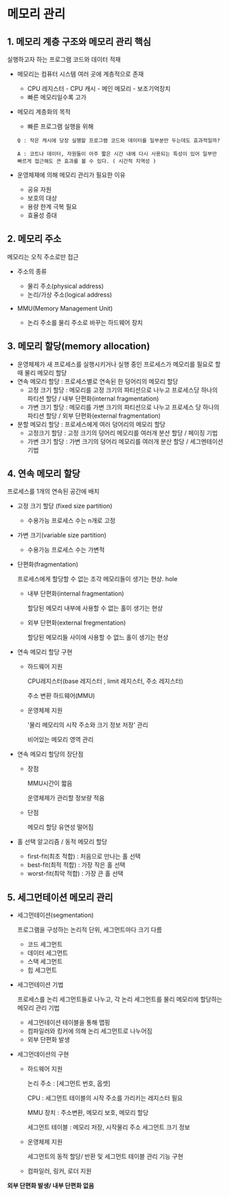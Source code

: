 # 메모리 관리
## 1. 메모리 계층 구조와 메모리 관리 핵심
실행하고자 하는 프로그램 코드와 데이터 적재

- 메모리는 컴퓨터 시스템 여러 곳에 계층적으로 존재
  - CPU 레지스터 - CPU 캐시 - 메인 메모리 - 보조기억장치
  - 빠른 메모리일수록 고가
- 메모리 계층화의 목적
  - 빠른 프로그램 실행을 위해
  
  ```
  Q : 작은 캐시에 당장 실행할 프로그램 코드와 데이터를 일부분만 두는데도 효과적일까?
  
  A : 코트나 데이터, 자원들이 아주 짧은 시간 내에 다시 사용되는 특성이 있어 일부만 빠르게 접근해도 큰 효과를 볼 수 있다. ( 시간적 지역성 )
  ```
- 운영체재에 의해 메모리 관리가 필요한 이유
  - 공유 자원
  - 보호의 대상
  - 용량 한계 극복 필요
  - 효율성 증대

## 2. 메모리 주소
메모리는 오직 주소로만 접근

- 주소의 종류 
  - 물리 주소(physical address)
  - 논리/가상 주소(logical address)

- MMU(Memory Management Unit)
  - 논리 주소를 물리 주소로 바꾸는 하드웨어 장치

## 3. 메모리 할당(memory allocation)
- 운영체제가 새 프로세스를 실행시키거나 실행 중인 프로세스가 메모리를 필요로 할 때 물리 메모리 할당
- 연속 메모리 할당 : 프로세스별로 연속된 한 덩어리의 메모리 할당
  - 고정 크기 할당 : 메모리를 고정 크기의 파티션으로 나누고 프로세스당 하나의 파티션 할당 / 내부 단편화(internal fragmentation) 
  - 가변 크기 할당 : 메모리를 가변 크기의 파티션으로 나누고 프로세스 당 하나의 파티션 할당 / 외부 단편화(external fragmentation)
- 분할 메모리 할당 : 프로세스에게 여러 덩어리의 메모리 할당
  - 고정크기 할당 : 고정 크기의 덩어리 메모리를 여러개 분산 할당 / 페이징 기법
  - 가변 크기 할당 : 가변 크기의 덩어리 메모리를 여러개 분산 할당 / 세그멘테이션 기법
  
## 4. 연속 메모리 할당

프로세스를 1개의 연속된 공간에 배치

- 고정 크기 할당 (fixed size partition)
  - 수용가능 프로세스 수는 n개로 고정
  
- 가변 크기(variable size partition)
  - 수용가능 프로세스 수는 가변적
  
- 단편화(fragmentation)
    
     프로세스에게 할당할 수 없는 조각 메모리들이 생기는 현상. hole

     - 내부 단편화(internal fragmentation)
        
        할당된 메모리 내부에 사용할 수 없는 홀이 생기는 현상

    - 외부 단편화(external fregmentation)
        
        할당된 메모리들 사이에 사용할 수 없느 홀이 생기는 현상

- 연속 메모리 할당 구현
  - 하드웨어 지원
    
    CPU레지스터(base 레지스터 , limit 레지스터, 주소 레지스터)
    
    주소 변환 하드웨어(MMU)

  - 운영체제 지원
    
    '물리 메모리의 시작 주소와 크기 정보 저장' 관리

    비어있는 메모리 영역 관리

- 연속 메모리 할당의 장단점
  - 장점 
    
    MMU시간이 짧음

    운영체제가 관리할 정보량 적음

  - 단점
    
    메모리 할당 유연성 떨어짐

- 홀 선택 알고리즘 / 동적 메모리 할당
  - first-fit(최초 적합) : 처음으로 만나는 홀 선택
  - best-fit(최적 적합) : 가장 작은 홀 선택
  - worst-fit(최악 적합) : 가장 큰 홀 선택

## 5. 세그먼테이션 메모리 관리
- 세그먼테이션(segmentation)
    
    프로그램을 구성하는 논리적 단위, 세그먼트마다 크기 다름
        
    - 코드 세그먼트
    - 데이터 세그먼트
    - 스택 세그먼트
    - 힙 세그먼트
  
- 세그먼테이션 기법

    프로세스를 논리 세그먼트들로 나누고, 각 논리 세그먼트를 물리 메모리에 할당하는 메모리 관리 기법

    - 세그먼테이션 테이블을 통해 맵핑
    - 컴파일러와 킹커에 의해 논리 세그먼트로 나누어짐
    - 외부 단편화 발생

- 세그먼데이션의 구현
  - 하드웨어 지원
    
    논리 주소 : [세그먼트 번호, 옵셋]

    CPU : 세그먼트 테이블의 시작 주소를 가리키는 레지스터 필요

    MMU 장치 : 주소변환, 메모리 보호, 메모리 할당

    세그먼트 테이블 : 메모리 저장, 시작물리 주소 세그먼트 크기 정보

  - 운영체제 지원

    세그먼트의 동적 할당/ 반환 및 세그먼트 테이블 관리 기능 구현

  - 컴파일러, 링커, 로더 지원

**외부 단편화 발생/ 내부 단편화 없음**




